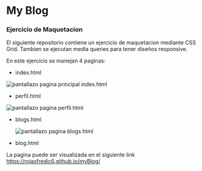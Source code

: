 # My Blog

### Ejercicio de Maquetacion 

El siguiente repositorio contiene un ejercicio de maquetacion mediante CSS Grid. Tambien se ejecutan media queries para tener diseños responsive.

En este ejercicio se manejan 4 paginas:

* index.html

![pantallazo pagina principal index.html](https://lh3.googleusercontent.com/pSbE8NwfF2gQUAwTBUdNg3HOPDJAgQlYzfyhOnrjIW-c7vJArJwIJRpj0UcebAcsivUxiBmqg4iSg2wbFxiZbmXy_xCwVskfiHySdKXuvUqQgvcENM_Y8fiyx8DUXRMQMa-z5fS18KQG4NiI_v-6RyUBGhm3zLnySg7S2hfQCEXLK80ItRaYa-fDfR1cs0RmBY4v9khXdSfguWV0M-z6KJNSqlAWmV1Jo6N8bQ0Tf_BmpevMaRNhFhIy-JaZ_uS8Dj_n2zwQbkhauCRDFBdhRFwgPlI2nyFIJSQn2Vkl2nVnjtqqlrzEaWaQYLxgHf-ONr3p2-IKx8SlH0SZFnJRlVYpoQK6sYe40WkiVvlf-A9CgsgCgr4KF5abK2DbuXM1jdabGJiUa49UK1ujQpXWEEHIMtSGLZ_UQ_YiK8uPwwbRpfqQ7WsNB78GM-95QgysbzXbIiSOqhNc4u7qdNjzzqPVlAeOIePjbVlbVun_MSg06hUEd8mlhAzvuAcJFGF927WNnj1YoPyruyNMmToIBdR7bn_CuzHOSdvzNkHbpXIHzkxfGtM9unB0CqmrymPOEb6RswzrYgEX0rNen9C2fs19yoAbcdyGMQMgeVfFXk-mOOF_zxpfH6o3LnKK39wTeXr5CUuvaL3glZS0ZhqmzFJy_TTQMA4-Rv4hv65Jaqc-2497gJ8_snLo6gG6qA=w940-h568-no?authuser=0)

* perfil.html
 
![pantallazo pagina perfil.html](https://lh3.googleusercontent.com/mODeZASrwH3rX2ZkeIMDgmJ0Vo0Pb_DYszFFmb5Zc2Moudc0g76mINJqdm4PhjTqigANVgeiwp0D6P8t0Fu7m4nwd4nntBqihRIxmZyHGSfhYOfHk247x3A4-USG87Ow8zdXeBXF-ZWCUbefam2HmduS7YLolsIJV-UgP-kFlSlAhAMObMkkwZKk519jfszvlmcBhOylAxrjElidHPUZke0NYF11cxmGB_8hLhKLMe6INT7nmgp4IGQ1d-NQOMBH1ujeoG5vVBUe4cpI10QjikrX83YRvUELS-4wnFgGh2uRoEVQZp6yK3ijKGpFXFERZqzpfbQCGPU_ad4Ypzab8jp6WH70AX-qsuCe3JsDJnO48YphI2ervmdZONeX0erSCQYQVefN1Om1kWdaJfB8QVEAAI3hRYMFNqQwl8jXNY61FFSbaSWoxLFvFl7NUI7Y-6WQJ19gLA-jSiTXT0C-QDbQJWB0fg3E7Yxtvg8turNL0i5EhjVva8r7d2iE8hNwd5Wf22Ngw-5JhfPMDKsma-4aEo55G15IBkuH_zBPmJJSDUzhr2v_96n23Q_ExhONtxe9EmWgihGSvGZSzFJy2DQm4afsNYhbB8eThs2iyuJn_ReUlHF7TilSX4giE3f2EdopHUWVSJ9ZtXbVSIc6936m4OF4rOk0f1A3H6wEb7jKPKTO-6XiWl17lxWXjw=w582-h776-no?authuser=0)

* blogs.html

  ![pantallazo pagina blogs.html](https://lh3.googleusercontent.com/1XFdb_CCs2SF__P20lAlj5SBg0aor-ynlw0N-dzQchX1z8F-NbINCtUq2901W91vw0OBcJAg8VqSoRsWMI8y8mTT_9dr-GeJvwQZi1YNjHPYakrYYsBvje1ieDC5N49gnJzY_TcFy90olkVi99djOZCq5MQ82Z3GMRMWwZF7N8jm31k9l41mm-f2TFAALd6khs4O2lbpAFODMZLvN3aD4UwgSpNnPCXOUN9uD7uV1cO13gN_vNoOEmdnalige_6BgnxDGZOvx1UC_oYDkO5c3P3fe2oghHDMGMLzqnEUw_WDY9ui76jCEjKvNWT1wcdZOlicfWprN2Iqm_oiwWOyeJ3dqDCrx7pz5C4T8DW4jK09FX_wdZUY4FS5IW_H7HBPY227KIT1D3v7SGB8veWPyIlNQ4GE8ctVxM33YkFYvy6Gd8dCA-DlGB_WmUmU6hmnCupMHnfusKNLye44r2aZp8jn-o3FjrjSYUiJvG8txPLnC55DkKyZoGS2jyH0v35eqI5Io2fjFBakglGQULTjF6y8SF7Jg6NDERbAP4yWvqYlG_43tWDF3Psx_E3YfbFGbgMd2L-7MHVegteTcbBvic8307ZvTKmg1frhs6ienXGQeDukzegu2G0_6wSQTm9EqSyueE1DAXyhe2YSoyOsnRByIMPdcOiauu8tYZgd3iEUfbU2XyVB4r7tB3Njfg=w328-h437-no?authuser=0)
* blog.html

La pagina puede ser visualizada en el siguiente link
<https://rojasfredic6.github.io/myBlog/>

